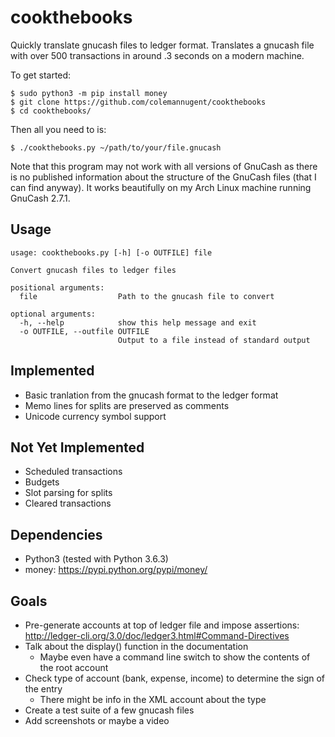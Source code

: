 # cookthebooks

Quickly translate gnucash files to ledger format. Translates a gnucash file with over 500 transactions in around .3 seconds on a modern machine.

To get started:
```
$ sudo python3 -m pip install money
$ git clone https://github.com/colemannugent/cookthebooks
$ cd cookthebooks/
```

Then all you need to is:
```
$ ./cookthebooks.py ~/path/to/your/file.gnucash
```

Note that this program may not work with all versions of GnuCash as there is no published information about the structure of the GnuCash files (that I can find anyway). It works beautifully on my Arch Linux machine running GnuCash 2.7.1.

## Usage
```
usage: cookthebooks.py [-h] [-o OUTFILE] file

Convert gnucash files to ledger files

positional arguments:
  file                  Path to the gnucash file to convert

optional arguments:
  -h, --help            show this help message and exit
  -o OUTFILE, --outfile OUTFILE
                        Output to a file instead of standard output
```

## Implemented
- Basic tranlation from the gnucash format to the ledger format
- Memo lines for splits are preserved as comments
- Unicode currency symbol support

## Not Yet Implemented
- Scheduled transactions
- Budgets
- Slot parsing for splits
- Cleared transactions

## Dependencies
- Python3 (tested with Python 3.6.3)
- money: https://pypi.python.org/pypi/money/

## Goals
- Pre-generate accounts at top of ledger file and impose assertions: http://ledger-cli.org/3.0/doc/ledger3.html#Command-Directives
- Talk about the display() function in the documentation
	- Maybe even have a command line switch to show the contents of the root account
- Check type of account (bank, expense, income) to determine the sign of the entry
	- There might be info in the XML account about the type
- Create a test suite of a few gnucash files
- Add screenshots or maybe a video
